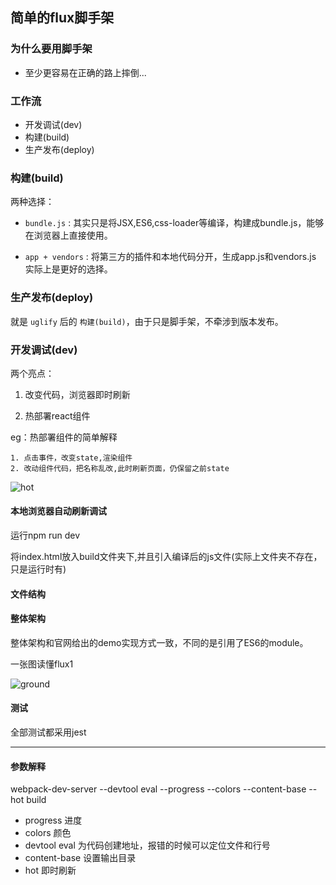 ## 简单的flux脚手架


### 为什么要用脚手架

- 至少更容易在正确的路上摔倒...

### 工作流


- 开发调试(dev)
- 构建(build)
- 生产发布(deploy)

### 构建(build)

两种选择：

- `bundle.js` : 其实只是将JSX,ES6,css-loader等编译，构建成bundle.js，能够在浏览器上直接使用。

- `app + vendors` : 将第三方的插件和本地代码分开，生成app.js和vendors.js 实际上是更好的选择。

### 生产发布(deploy)

就是 `uglify` 后的 `构建(build)`，由于只是脚手架，不牵涉到版本发布。

### 开发调试(dev)

两个亮点：

1. 改变代码，浏览器即时刷新

2. 热部署react组件


eg：热部署组件的简单解释

	1. 点击事件，改变state,渲染组件
	2. 改动组件代码，把名称乱改,此时刷新页面，仍保留之前state

![hot](http://f2e.souche.com:7002/assets/images/babyflux/hot.png "hot image")

#### 本地浏览器自动刷新调试

运行npm run dev

将index.html放入build文件夹下,并且引入编译后的js文件(实际上文件夹不存在，只是运行时有)


#### 文件结构



#### 整体架构

整体架构和官网给出的demo实现方式一致，不同的是引用了ES6的module。

一张图读懂flux1

![ground](http://f2e.souche.com:7002/assets/images/babyflux/ground.png "ground image")

#### 测试

全部测试都采用jest
















---


#### 参数解释
webpack-dev-server --devtool eval --progress --colors --content-base --hot build

- progress 进度
- colors 颜色
- devtool eval 为代码创建地址，报错的时候可以定位文件和行号
- content-base 设置输出目录
- hot 即时刷新